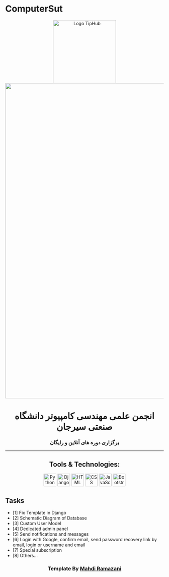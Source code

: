 # ComputerSut




<div align=center>
    <img src="https://s2.uupload.ir/files/اتب_62u.png" alt="Logo TipHub" width="200">
    <img src="https://s2.uupload.ir/files/2022-12-26_fx1j.png" algin="center" width="1000">
    <h1 align=center>انجمن علمی مهندسی کامپیوتر دانشگاه صنعتی سیرجان</h1>
    <h3 align=center>برگزاری دوره های آنلاین و رایگان</h3>
</div>
<hr>
<div align=center>
    <h2>Tools & Technologies:</h2>
    <img src="https://afsharsharifi.github.io/GithubReadmeGenerator/icons/Python.svg" alt="Python" width="40">
    <img src="https://afsharsharifi.github.io/GithubReadmeGenerator/icons/Django.svg" alt="Django" width="40">
    <img src="https://afsharsharifi.github.io/GithubReadmeGenerator/icons/HTML.svg" alt="HTML" width="40">
    <img src="https://afsharsharifi.github.io/GithubReadmeGenerator/icons/CSS.svg" alt="CSS" width="40">
    <img src="https://afsharsharifi.github.io/GithubReadmeGenerator/icons/JavaScript.svg" alt="JavaScript" width="40">
    <img src="https://afsharsharifi.github.io/GithubReadmeGenerator/icons/Bootstrap.svg" alt="Bootstrap" width="40">
    <!-- <img src="https://afsharsharifi.github.io/GithubReadmeGenerator/icons/PostgreSQL.svg" alt="PostgreSQL" width="40"> -->
    <!-- <img src="https://afsharsharifi.github.io/GithubReadmeGenerator/icons/Redis.svg" alt="Redis" width="40"> -->
</div>

## Tasks

- [1] Fix Template in Django
- [2] Schematic Diagram of Database
- [3] Custom User Model
- [4] Dedicated admin panel
- [5] Send notifications and messages
- [6] Login with Google, confirm email, send password recovery link by email, login or username and email
- [7] Special subscription
- [8] Others...

<div align=center>
    <h3>Template By <a href="">Mahdi Ramazani<h3>
</div>